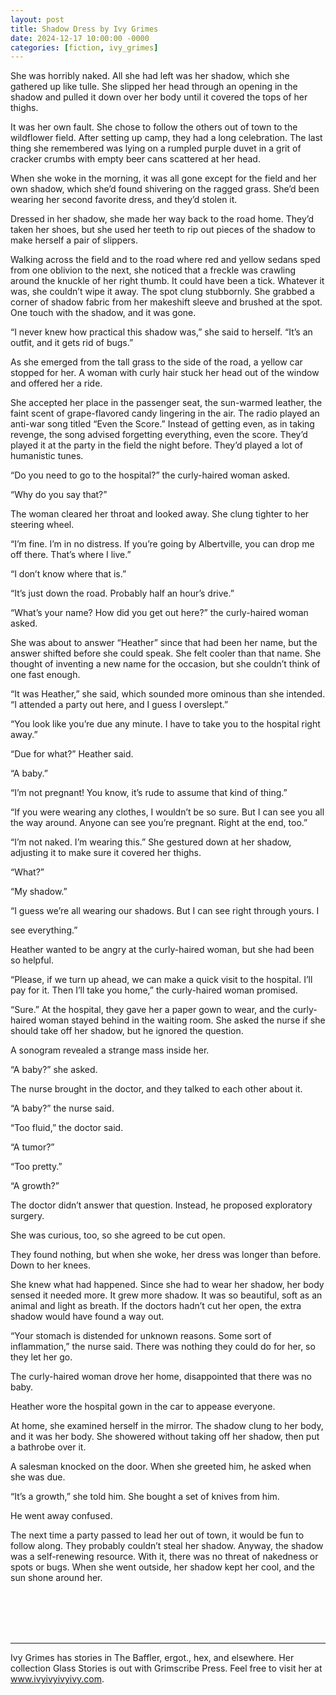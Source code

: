 ```yaml
---
layout: post
title: Shadow Dress by Ivy Grimes
date: 2024-12-17 10:00:00 -0000
categories: [fiction, ivy_grimes]
---
```

<div class="story">
She was horribly naked. All she had left was her shadow, which she gathered up like tulle. She slipped her head through an opening in the shadow and pulled it down over her body until it covered the tops of her thighs. 

It was her own fault. She chose to follow the others out of town to the wildflower field. After setting up camp, they had a long celebration. The last thing she remembered was lying on a rumpled purple duvet in a grit of cracker crumbs with empty beer cans scattered at her head. 

When she woke in the morning, it was all gone except for the field and her own shadow, which she’d found shivering on the ragged grass. She’d been wearing her second favorite dress, and they’d stolen it. 

Dressed in her shadow, she made her way back to the road home. They’d taken her shoes, but she used her teeth to rip out pieces of the shadow to make herself a pair of slippers.

Walking across the field and to the road where red and yellow sedans sped from one oblivion to the next, she noticed that a freckle was crawling around the knuckle of her right thumb. It could have been a tick. Whatever it was, she couldn’t wipe it away. The spot clung stubbornly. She grabbed a corner of shadow fabric from her makeshift sleeve and brushed at the spot. One touch with the shadow, and it was gone.  

“I never knew how practical this shadow was,” she said to herself. “It’s an outfit, and it gets rid of bugs.”

As she emerged from the tall grass to the side of the road, a yellow car stopped for her. A woman with curly hair stuck her head out of the window and offered her a ride.

She accepted her place in the passenger seat, the sun-warmed leather, the faint scent of grape-flavored candy lingering in the air. The radio played an anti-war song titled “Even the Score.” Instead of getting even, as in taking revenge, the song advised forgetting everything, even the score. They’d played it at the party in the field the night before. They’d played a lot of humanistic tunes.

“Do you need to go to the hospital?” the curly-haired woman asked.

“Why do you say that?”

The woman cleared her throat and looked away. She clung tighter to her steering wheel.

“I’m fine. I’m in no distress. If you’re going by Albertville, you can drop me off there. That’s where I live.”

“I don’t know where that is.”

“It’s just down the road. Probably half an hour’s drive.”

“What’s your name? How did you get out here?” the curly-haired woman asked.

She was about to answer “Heather” since that had been her name, but the answer shifted before she could speak. She felt cooler than that name. She thought of inventing a new name for the occasion, but she couldn’t think of one fast enough. 

“It was Heather,” she said, which sounded more ominous than she intended. “I attended a party out here, and I guess I overslept.”

“You look like you’re due any minute. I have to take you to the hospital right away.”

“Due for what?” Heather said.

“A baby.”

“I’m not pregnant! You know, it’s rude to assume that kind of thing.” 

“If you were wearing any clothes, I wouldn’t be so sure. But I can see you all the way around. Anyone can see you’re pregnant. Right at the end, too.”

“I’m not naked. I’m wearing this.” She gestured down at her shadow, adjusting it to make sure it covered her thighs. 

“What?”

“My shadow.”

“I guess we’re all wearing our shadows. But I can see right through yours. I 

see everything.”

Heather wanted to be angry at the curly-haired woman, but she had been so helpful. 

“Please, if we turn up ahead, we can make a quick visit to the hospital. I’ll pay for it. Then I’ll take you home,” the curly-haired woman promised. 

“Sure.” At the hospital, they gave her a paper gown to wear, and the curly-haired woman stayed behind in the waiting room. She asked the nurse if she should take off her shadow, but he ignored the question. 

A sonogram revealed a strange mass inside her. 

“A baby?” she asked.

The nurse brought in the doctor, and they talked to each other about it.

“A baby?” the nurse said.

“Too fluid,” the doctor said. 

“A tumor?” 

“Too pretty.”

“A growth?”

The doctor didn’t answer that question. Instead, he proposed exploratory surgery. 

She was curious, too, so she agreed to be cut open. 

They found nothing, but when she woke, her dress was longer than before. Down to her knees. 

She knew what had happened. Since she had to wear her shadow, her body sensed it needed more. It grew more shadow. It was so beautiful, soft as an animal and light as breath. If the doctors hadn’t cut her open, the extra shadow would have found a way out. 

“Your stomach is distended for unknown reasons. Some sort of inflammation,” the nurse said. There was nothing they could do for her, so they let her go. 

The curly-haired woman drove her home, disappointed that there was no baby. 

Heather wore the hospital gown in the car to appease everyone. 

At home, she examined herself in the mirror. The shadow clung to her body, and it was her body. She showered without taking off her shadow, then put a bathrobe over it. 

A salesman knocked on the door. When she greeted him, he asked when she was due. 

“It’s a growth,” she told him. She bought a set of knives from him.

He went away confused. 

The next time a party passed to lead her out of town, it would be fun to follow along. They probably couldn’t steal her shadow. Anyway, the shadow was a self-renewing resource. With it, there was no threat of nakedness or spots or bugs. When she went outside, her shadow kept her cool, and the sun shone around her.
</div>
<br><br>
<br><br>
<hr>
Ivy Grimes has stories in The Baffler, ergot., hex, and elsewhere. Her collection Glass Stories is out with Grimscribe Press. Feel free to visit her at <a href="https://www.ivyivyivyivy.com">www.ivyivyivyivy.com</a>.
